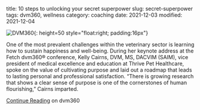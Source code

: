title: 10 steps to unlocking your secret superpower
slug: secret-superpower
tags: dvm360, wellness
category: coaching
date: 2021-12-03
modified: 2021-12-04

![DVM360](https://www.dvm360.com/dvm_new.png){: height=50 style="float:right; padding:16px"}

One of the most prevalent challenges within the veterinary sector is learning how to sustain happiness and well-being. During her keynote address at the Fetch dvm360® conference, Kelly Cairns, DVM, MS, DACVIM (SAIM), vice president of medical excellence and education at Thrive Pet Healthcare, spoke on the value of cultivating purpose and laid out a roadmap that leads to lasting personal and professional satisfaction. “There is growing research that shows a clear sense of purpose is one of the cornerstones of human flourishing,” Cairns imparted.

[Continue Reading](https://www.dvm360.com/view/a-sense-of-purpose-10-steps-to-unlocking-your-secret-superpower) on dvm360

